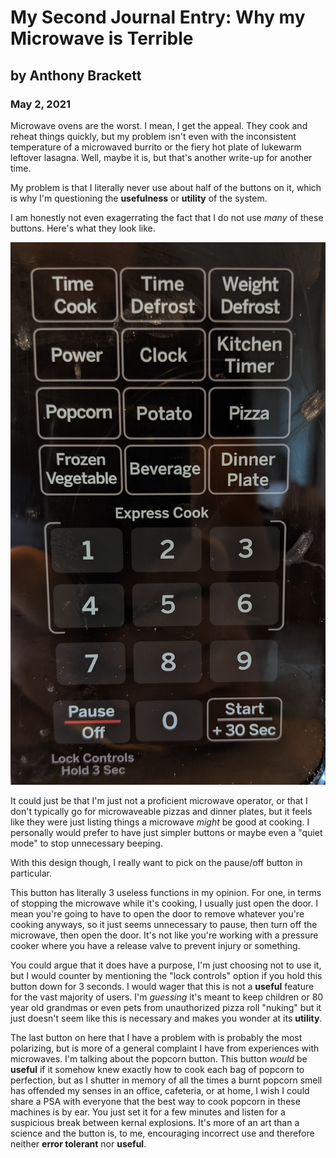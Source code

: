 # My Second Journal Entry: Why my Microwave is Terrible

## by Anthony Brackett

### May 2, 2021

Microwave ovens are the worst. I mean, I get the appeal. They cook and reheat things quickly, but my problem isn't even with the inconsistent temperature of a microwaved burrito or the fiery hot plate of lukewarm leftover lasagna. Well, maybe it is, but that's another write-up for another time.

My problem is that I literally never use about half of the buttons on it, which is why I'm questioning the **usefulness** or **utility** of the system.

I am honestly not even exagerrating the fact that I do not use *many* of these buttons. Here's what they look like.

![The buttons](../assets/somanybuttons.jpg)

It could just be that I'm just not a proficient microwave operator, or that I don't typically go for microwaveable pizzas and dinner plates, but it feels like they were just listing things a microwave *might* be good at cooking. I personally would prefer to have just simpler buttons or maybe even a "quiet mode" to stop unnecessary beeping.

With this design though, I really want to pick on the pause/off button in particular.

This button has literally 3 useless functions in my opinion. For one, in terms of stopping the microwave while it's cooking, I usually just open the door. I mean you're going to have to open the door to remove whatever you're cooking anyways, so it just seems unnecessary to pause, then turn off the microwave, then open the door. It's not like you're working with a pressure cooker where you have a release valve to prevent injury or something. 

You could argue that it does have a purpose, I'm just choosing not to use it, but I would counter by mentioning the "lock controls" option if you hold this button down for 3 seconds. I would wager that this is not a **useful** feature for the vast majority of users. I'm *guessing* it's meant to keep children or 80 year old grandmas or even pets from unauthorized pizza roll "nuking" but it just doesn't seem like this is necessary and makes you wonder at its **utility**.

The last button on here that I have a problem with is probably the most polarizing, but is more of a general complaint I have from experiences with microwaves. I'm talking about the popcorn button. This button *would* be **useful** if it somehow knew exactly how to cook each bag of popcorn to perfection, but as I shutter in memory of all the times a burnt popcorn smell has offended my senses in an office, cafeteria, or at home, I wish I could share a PSA with everyone that the best way to cook popcorn in these machines is by ear. You just set it for a few minutes and listen for a suspicious break between kernal explosions. It's more of an art than a science and the button is, to me, encouraging incorrect use and therefore neither **error tolerant** nor **useful**.

